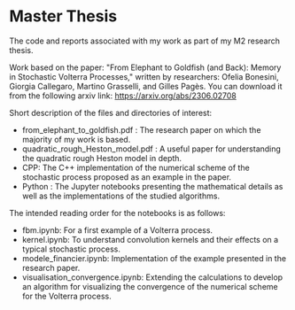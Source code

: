# Master Thesis
The code and reports associated with my work as part of my M2 research thesis. 

Work based on the paper: "From Elephant to Goldfish (and Back): Memory in Stochastic Volterra Processes," written by researchers: Ofelia Bonesini, Giorgia Callegaro, Martino Grasselli, and Gilles Pagès.
You can download it from the following arxiv link: https://arxiv.org/abs/2306.02708

Short description of the files and directories of interest:
- from_elephant_to_goldfish.pdf : The research paper on which the majority of my work is based.
- quadratic_rough_Heston_model.pdf : A useful paper for understanding the quadratic rough Heston model in depth.
- CPP: The C++ implementation of the numerical scheme of the stochastic process proposed as an example in the paper.
- Python : The Jupyter notebooks presenting the mathematical details as well as the implementations of the studied algorithms.

The intended reading order for the notebooks is as follows:
- fbm.ipynb: For a first example of a Volterra process.
- kernel.ipynb: To understand convolution kernels and their effects on a typical stochastic process.
- modele_financier.ipynb: Implementation of the example presented in the research paper.
- visualisation_convergence.ipynb: Extending the calculations to develop an algorithm for visualizing the convergence of the numerical scheme for the Volterra process.
